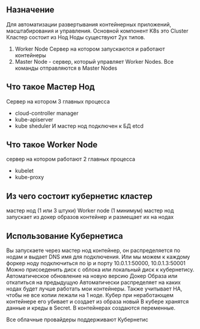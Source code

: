 ## Назначение
Для автоматизации развертывания контейнерных приложений, масштабирования и управления.
Основной компонент K8s это Cluster
Кластер состоит из Нод
Ноды существуют 2ух типов.
1. Worker Node Сервер на котором запускаются и работают контейнеры
2. Master Node - сервер, который управляет Worker Nodes. Все команды отправляются в Master Nodes

## Что такое Мастер Нод
Сервер на котором 3 главных процесса
- cloud-controller manager
- kube-apiserver
- kube sheduler
И мастер нод подключен к БД etcd

## Что такое Worker Node
сервер на котором работают 2 главных процесса
- kubelet
- kube-proxy

## Из чего состоит кубернетис кластер
мастер нод (1 или 3 штуки)
Worker node (1 минимум)
мастер нод запускает из докер образов контейнер и размещает их на нодах

## Использование Кубернетиса
Вы запускаете через мастер нод контейнер, он распределяется по нодам и выдает DNS имя для подключения. Или мы можем к каждому форкер ноду подключиться по ip и порту 10.0.1.1:50000, 10.0.1.3:50001
Можно присоеденить диск с облока или локальный диск к кубернетису.
Автоматическое обновление на новую версию Докер Образа или откатиться на предыдущую
Автоматически распределяет на каких нодах будет лучше работать мои контейнеры. Также  учитывает HA, чтобы не все копии лежали на 1 ноде. 
Кубер при неработающем контейнере его убивает и создает из образа новый
В кубере хранятся данные и креды в Secret. В контейнерах создаются переменные.

Все облачные провайдеры поддерживают Кубернетис